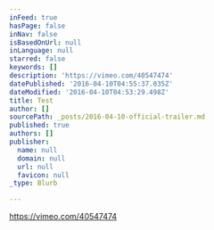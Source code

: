 ```yaml
---
inFeed: true
hasPage: false
inNav: false
isBasedOnUrl: null
inLanguage: null
starred: false
keywords: []
description: 'https://vimeo.com/40547474'
datePublished: '2016-04-10T04:55:37.035Z'
dateModified: '2016-04-10T04:53:29.498Z'
title: Test
author: []
sourcePath: _posts/2016-04-10-official-trailer.md
published: true
authors: []
publisher:
  name: null
  domain: null
  url: null
  favicon: null
_type: Blurb

---
```

https://vimeo.com/40547474
